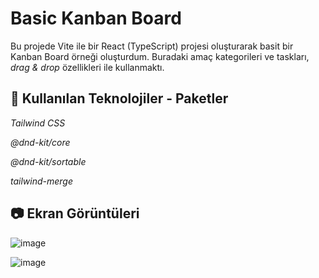 
# Basic Kanban Board

Bu projede Vite ile bir React (TypeScript) projesi oluşturarak basit bir Kanban Board örneği oluşturdum. Buradaki amaç kategorileri ve taskları, *drag & drop* özellikleri ile kullanmaktı.


## 🧩 Kullanılan Teknolojiler - Paketler

*Tailwind CSS*

*@dnd-kit/core*

*@dnd-kit/sortable*

*tailwind-merge*

## 📷 Ekran Görüntüleri

![image](https://github.com/user-attachments/assets/62bc28c4-391c-461c-9b73-3a37dc4dbe52)

![image](https://github.com/user-attachments/assets/7f1457f3-5611-4ee7-bec6-87366e915cf7)





